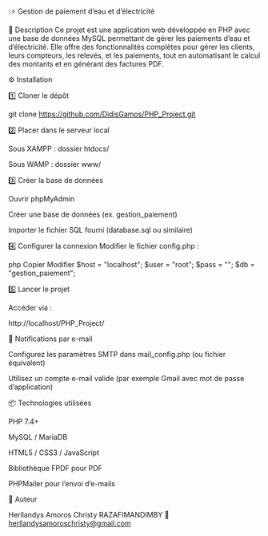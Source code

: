 💧⚡ Gestion de paiement d’eau et d’électricité

📌 Description
Ce projet est une application web développée en PHP avec une base de données MySQL permettant de gérer les paiements d’eau et d’électricité.
Elle offre des fonctionnalités complètes pour gérer les clients, leurs compteurs, les relevés, et les paiements, tout en automatisant le calcul des montants et en générant des factures PDF.

⚙ Installation

1️⃣ Cloner le dépôt

git clone https://github.com/DidisGamos/PHP_Project.git


2️⃣ Placer dans le serveur local

Sous XAMPP : dossier htdocs/

Sous WAMP : dossier www/


3️⃣ Créer la base de données

Ouvrir phpMyAdmin

Créer une base de données (ex. gestion_paiement)

Importer le fichier SQL fourni (database.sql ou similaire)


4️⃣ Configurer la connexion
Modifier le fichier config.php :

php
Copier
Modifier
$host = "localhost";
$user = "root";
$pass = "";
$db   = "gestion_paiement";


5️⃣ Lancer le projet

Accéder via :

http://localhost/PHP_Project/

📧 Notifications par e-mail

Configurez les paramètres SMTP dans mail_config.php (ou fichier équivalent)

Utilisez un compte e-mail valide (par exemple Gmail avec mot de passe d’application)

📦 Technologies utilisées

PHP 7.4+

MySQL / MariaDB

HTML5 / CSS3 / JavaScript

Bibliothèque FPDF pour PDF

PHPMailer pour l’envoi d’e-mails

👤 Auteur

Herllandys Amoros Christy RAZAFIMANDIMBY
📧 herllandysamoroschristy@gmail.com
